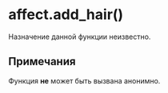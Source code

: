 # affect.add_hair()
Назначение данной функции неизвестно.

## Примечания
Функция **не** может быть вызвана анонимно.